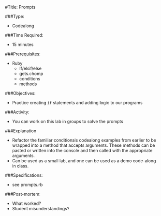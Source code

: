 #Title: Prompts

###Type: 
- Codealong

###Time Required: 
- 15 minutes

###Prerequisites:
- Ruby
    - If/elsif/else
    - gets.chomp
    - conditions
    - methods

###Objectives:
- Practice creating `if` statements and adding logic to our programs

###Activity:
- You can work on this lab in groups to solve the prompts

###Explanation
- Refactor the familiar conditionals codealong examples from earlier to be wrapped into a method that accepts arguments.  These methods can be pasted or written into the console and then called with the appropriate arguments.
- Can be used as a small lab, and one can be used as a demo code-along in class.

###Specifications:
- see prompts.rb

###Post-mortem:
- What worked?
- Student misunderstandings?

